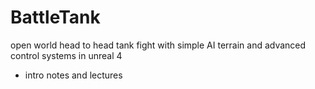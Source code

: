# BattleTank
open world head to head tank fight with simple AI terrain and advanced control systems in unreal 4

* intro notes and lectures
